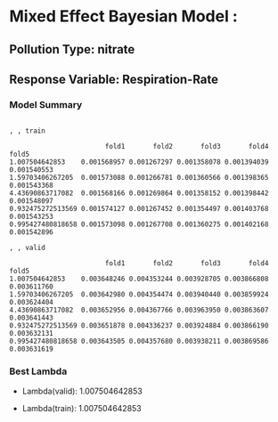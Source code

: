 # Mixed Effect Bayesian Model :


## Pollution Type: nitrate
## Response Variable: Respiration-Rate
### Model Summary

```

, , train

                        fold1       fold2       fold3       fold4       fold5
1.007504642853    0.001568957 0.001267297 0.001358078 0.001394039 0.001540553
1.59703406267205  0.001573088 0.001266781 0.001360566 0.001398365 0.001543368
4.43690863717082  0.001568166 0.001269864 0.001358152 0.001398442 0.001548097
0.932475272513569 0.001574127 0.001267452 0.001354497 0.001403768 0.001543253
0.995427480818658 0.001573098 0.001267708 0.001360275 0.001402168 0.001542896

, , valid

                        fold1       fold2       fold3       fold4       fold5
1.007504642853    0.003648246 0.004353244 0.003928705 0.003866808 0.003611760
1.59703406267205  0.003642980 0.004354474 0.003940440 0.003859924 0.003624404
4.43690863717082  0.003652956 0.004367766 0.003963950 0.003863607 0.003641443
0.932475272513569 0.003651878 0.004336237 0.003924884 0.003866190 0.003632131
0.995427480818658 0.003643505 0.004357680 0.003938211 0.003869586 0.003631619

```


### Best Lambda

* Lambda(valid): 1.007504642853

* Lambda(train): 1.007504642853


